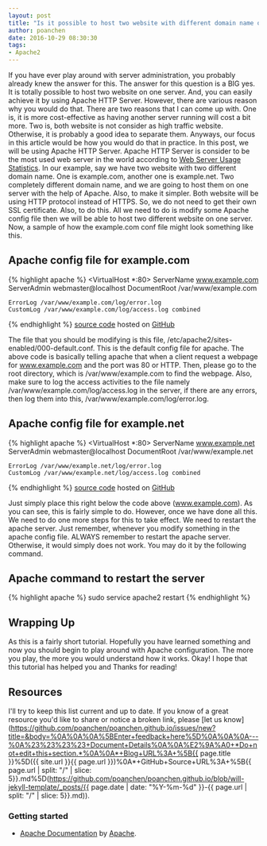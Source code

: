 ```yaml
---
layout: post
title: "Is it possible to host two website with different domain name on one server? If yes, how would you do that?"
author: poanchen
date: 2016-10-29 08:30:30
tags:
- Apache2
---
```

If you have ever play around with server administration, you probably already knew the answer for this. The answer for this question is a BIG yes. It is totally possible to host two website on one server. And, you can easily achieve it by using Apache HTTP Server. However, there are various reason why you would do that. There are two reasons that I can come up with. One is, it is more cost-effective as having another server running will cost a bit more. Two is, both website is not consider as high traffic website. Otherwise, it is probably a good idea to separate them. Anyways, our focus in this article would be how you would do that in practice. In this post, we will be using Apache HTTP Server. Apache HTTP Server is consider to be the most used web server in the world according to [Web Server Usage Statistics](https://trends.builtwith.com/web-server). In our example, say we have two website with two different domain name. One is example.com, another one is example.net. Two completely different domain name, and we are going to host them on one server with the help of Apache. Also, to make it simpler. Both website will be using HTTP protocol instead of HTTPS. So, we do not need to get their own SSL certificate. Also, to do this. All we need to do is modify some Apache config file then we will be able to host two different website on one server. Now, a sample of how the example.com conf file might look something like this.

## Apache config file for example.com
{% highlight apache %}
 <VirtualHost *:80>
    ServerName www.example.com
    ServerAdmin webmaster@localhost
    DocumentRoot /var/www/example.com

    ErrorLog /var/www/example.com/log/error.log
    CustomLog /var/www/example.com/log/access.log combined
 </VirtualHost>
{% endhighlight %}
<a href="https://github.com/poanchen/code-for-blog/blob/master/2016/10/29/is-it-possible-to-host-two-website-with-different-domain-on-one-server/www-example-com.conf" target="_blank">source code</a> hosted on <a href="https://github.com" target="_blank">GitHub</a>

The file that you should be modifying is this file, /etc/apache2/sites-enabled/000-default.conf. This is the default config file for apache. The above code is basically telling apache that when a client request a webpage for www.example.com and the port was 80 or HTTP. Then, please go to the root directory, which is /var/www/example.com to find the webpage. Also, make sure to log the access activities to the file namely /var/www/example.com/log/access.log in the server, if there are any errors, then log them into this, /var/www/example.com/log/error.log.

## Apache config file for example.net
{% highlight apache %}
 <VirtualHost *:80>
    ServerName www.example.net
    ServerAdmin webmaster@localhost
    DocumentRoot /var/www/example.net

    ErrorLog /var/www/example.net/log/error.log
    CustomLog /var/www/example.net/log/access.log combined
 </VirtualHost>
{% endhighlight %}
<a href="https://github.com/poanchen/code-for-blog/blob/master/2016/10/29/is-it-possible-to-host-two-website-with-different-domain-on-one-server/www-example-net.conf" target="_blank">source code</a> hosted on <a href="https://github.com" target="_blank">GitHub</a>

Just simply place this right below the code above (www.example.com). As you can see, this is fairly simple to do. However, once we have done all this. We need to do one more steps for this to take effect. We need to restart the apache server. Just remember, whenever you modify something in the apache config file. ALWAYS remember to restart the apache server. Otherwise, it would simply does not work. You may do it by the following command.

## Apache command to restart the server
{% highlight apache %}
  sudo service apache2 restart
{% endhighlight %}

## Wrapping Up

As this is a fairly short tutorial. Hopefully you have learned something and now you should begin to play around with Apache configuration. The more you play, the more you would understand how it works. Okay! I hope that this tutorial has helped you and Thanks for reading!

## Resources

I'll try to keep this list current and up to date. If you know of a great resource you'd like to share or notice a broken link, please [let us know](https://github.com/poanchen/poanchen.github.io/issues/new?title=&body=%0A%0A%0A%5BEnter+feedback+here%5D%0A%0A%0A---%0A%23%23%23%23+Document+Details%0A%0A%E2%9A%A0+*Do+not+edit+this+section.*%0A%0A*+Blog+URL%3A+%5B{{ page.title }}%5D({{ site.url }}{{ page.url }})%0A*+GitHub+Source+URL%3A+%5B{{ page.url | split: "/" | slice: 5}}.md%5D(https://github.com/poanchen/poanchen.github.io/blob/will-jekyll-template/_posts/{{ page.date | date: "%Y-%m-%d" }}-{{ page.url | split: "/" | slice: 5}}.md)).

### Getting started

* [Apache Documentation](https://httpd.apache.org/docs/) by [Apache](https://httpd.apache.org/).